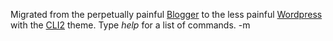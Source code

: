 Migrated from the perpetually painful <a href="http://www.blogger.com">Blogger</a> to the less painful <a href="http://www.wordpress.org">Wordpress</a> with the <a href="http://code.google.com/p/wordpress-cli/">CLI2</a> theme.  Type <em>help</em> for a list of commands.
-m
